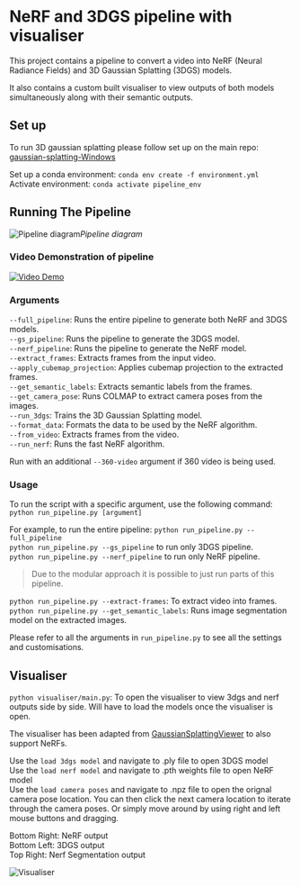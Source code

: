 # NeRF and 3DGS pipeline with visualiser
This project contains a pipeline to convert a video into NeRF (Neural Radiance Fields) and 3D Gaussian Splatting (3DGS) models.

It also contains a custom built visualiser to view outputs of both models simultaneously along with their semantic outputs.

## Set up

To run 3D gaussian splatting please follow set up on the main repo: [gaussian-splatting-Windows](https://github.com/jonstephens85/gaussian-splatting-Windows)

Set up a conda environment: `conda env create -f environment.yml` \
Activate environment: `conda activate pipeline_env`


## Running The Pipeline

![Pipeline diagram](https://github.com/user-attachments/assets/20d97209-312b-43a3-a91e-af7302198754)*Pipeline diagram*

### Video Demonstration of pipeline
[![Video Demo](https://img.youtube.com/vi/-2g7QiP8JlI/0.jpg)](https://www.youtube.com/watch?v=-2g7QiP8JlI)

### Arguments

`--full_pipeline`: Runs the entire pipeline to generate both NeRF and 3DGS models. \
`--gs_pipeline`: Runs the pipeline to generate the 3DGS model.\
`--nerf_pipeline`: Runs the pipeline to generate the NeRF model.\
`--extract_frames`: Extracts frames from the input video.\
`--apply_cubemap_projection`: Applies cubemap projection to the extracted frames.\
`--get_semantic_labels`: Extracts semantic labels from the frames.\
`--get_camera_pose`: Runs COLMAP to extract camera poses from the images.\
`--run_3dgs`: Trains the 3D Gaussian Splatting model.\
`--format_data`: Formats the data to be used by the NeRF algorithm.\
`--from_video`: Extracts frames from the video.\
`--run_nerf`: Runs the fast NeRF algorithm.

Run with an additional `--360-video` argument if 360 video is being used.
### Usage
To run the script with a specific argument, use the following command:
`python run_pipeline.py [argument]`

For example, to run the entire pipeline:
`python run_pipeline.py --full_pipeline`\
`python run_pipeline.py --gs_pipeline` to run only 3DGS pipeline.\
`python run_pipeline.py --nerf_pipeline` to run only NeRF pipeline.

> Due to the modular approach it is possible to just run parts of this pipeline.

`python run_pipeline.py --extract-frames`: To extract video into frames. \
`python run_pipeline.py --get_semantic_labels`: Runs image segmentation model on the extracted images.

Please refer to all the arguments in `run_pipeline.py` to see all the settings and customisations.

## Visualiser

`python visualiser/main.py`: To open the visualiser to view 3dgs and nerf outputs side by side. Will have to load the models once the visualiser is open.

The visualiser has been adapted from [GaussianSplattingViewer](https://github.com/limacv/GaussianSplattingViewer/) to also support NeRFs.

Use the `load 3dgs model` and navigate to .ply file to open 3DGS model  \
Use the `load nerf model` and navigate to .pth weights file to open NeRF model \
Use the `load camera poses` and navigate to .npz file to open the orignal camera pose location. You can then click the next camera location to iterate through the camera poses. Or simply move around by using right and left mouse buttons and dragging.

Bottom Right: NeRF output \
Bottom Left: 3DGS output \
Top Right: Nerf Segmentation output

![Visualiser](https://github.com/user-attachments/assets/d0a4c24f-dd22-450e-a8c3-155677f427da)

